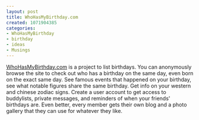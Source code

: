 ```yaml
--- 
layout: post
title: WhoHasMyBirthday.com
created: 1071904385
categories: 
- WhoHasMyBirthday
- birthday
- ideas
- Musings
---
```

<p>
	<a href="http://www.whohasmybirthday.com">WhoHasMyBirthday.com</a> is a project to list birthdays. You can anonymously browse the site to check out who has a birthday on the same day, even born on the exact same day. See famous events that happened on your birthday, see what notable figures share the same birthday. Get info on your western and chinese zodiac signs. Create a user account to get access to buddylists, private messages, and reminders of when your friends&#39; birthdays are. Even better, every member gets their own blog and a photo gallery that they can use for whatever they like.</p>
